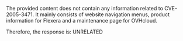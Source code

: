 The provided content does not contain any information related to CVE-2005-3471. It mainly consists of website navigation menus, product information for Flexera and a maintenance page for OVHcloud.

Therefore, the response is: UNRELATED